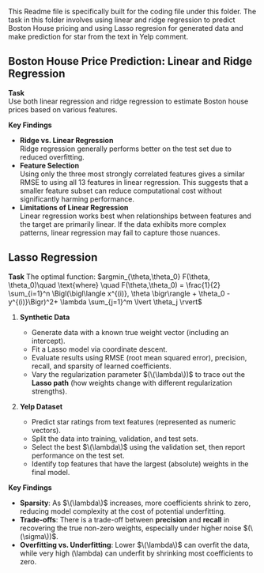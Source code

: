 This Readme file is specifically built for the coding file under this folder. The task in this folder involves using linear and ridge regression to predict Boston House pricing and using Lasso regresion for generated data and make prediction for star from the text in Yelp comment.

## Boston House Price Prediction: Linear and Ridge Regression

**Task**  
Use both linear regression and ridge regression to estimate Boston house prices based on various features.

**Key Findings**  
- **Ridge vs. Linear Regression**  
  Ridge regression generally performs better on the test set due to reduced overfitting.  
- **Feature Selection**  
  Using only the three most strongly correlated features gives a similar RMSE to using all 13 features in linear regression. This suggests that a smaller feature subset can reduce computational cost without significantly harming performance.  
- **Limitations of Linear Regression**  
  Linear regression works best when relationships between features and the target are primarily linear. If the data exhibits more complex patterns, linear regression may fail to capture those nuances.

## Lasso Regression

**Task**
The optimal function: $argmin_{\theta,\theta_0} F(\theta, \theta_0)\quad \text{where} \quad F(\theta,\theta_0) = \frac{1}{2} \sum_{i=1}^n \Bigl(\bigl\langle x^{(i)}, \theta \bigr\rangle + \theta_0 - y^{(i)}\Bigr)^2+ \lambda \sum_{j=1}^m \lvert \theta_j \rvert$

1. **Synthetic Data**  
   - Generate data with a known true weight vector (including an intercept).  
   - Fit a Lasso model via coordinate descent.  
   - Evaluate results using RMSE (root mean squared error), precision, recall, and sparsity of learned coefficients.  
   - Vary the regularization parameter $(\(\lambda\))$ to trace out the **Lasso path** (how weights change with different regularization strengths).

2. **Yelp Dataset**  
   - Predict star ratings from text features (represented as numeric vectors).  
   - Split the data into training, validation, and test sets.  
   - Select the best $\(\lambda\)$ using the validation set, then report performance on the test set.  
   - Identify top features that have the largest (absolute) weights in the final model.

**Key Findings**
- **Sparsity**: As $\(\lambda\)$ increases, more coefficients shrink to zero, reducing model complexity at the cost of potential underfitting.  
- **Trade-offs**: There is a trade-off between **precision** and **recall** in recovering the true non-zero weights, especially under higher noise $(\(\sigma\))$.  
- **Overfitting vs. Underfitting**: Lower $\(\lambda\)$ can overfit the data, while very high \(\lambda\) can underfit by shrinking most coefficients to zero.  


